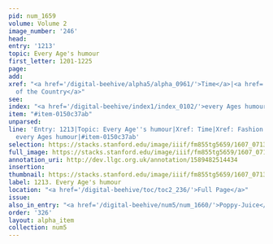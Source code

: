 ```yaml
---
pid: num_1659
volume: Volume 2
image_number: '246'
head:
entry: '1213'
topic: Every Age's humour
first_letter: 1201-1225
page:
add:
xref: "<a href='/digital-beehive/alpha5/alpha_0961/'>Time</a>|<a href='/digital-beehive/alpha2/alpha_0317/'>Fashion
  of the Country</a>"
see:
index: "<a href='/digital-beehive/index1/index_0102/'>every Ages humour</a>"
item: "#item-0150c37ab"
unparsed:
line: 'Entry: 1213|Topic: Every Age''s humour|Xref: Time|Xref: Fashion of the Country|Index:
  every Ages humour|#item-0150c37ab'
selection: https://stacks.stanford.edu/image/iiif/fm855tg5659/1607_0713/860,2073,2869,746/full/0/default.jpg
full_image: https://stacks.stanford.edu/image/iiif/fm855tg5659/1607_0713/full/full/0/default.jpg
annotation_uri: http://dev.llgc.org.uk/annotation/1589482514434
insertion:
thumbnail: https://stacks.stanford.edu/image/iiif/fm855tg5659/1607_0713/860,2073,600,180/250,/0/default.jpg
label: 1213. Every Age's humour
location: "<a href='/digital-beehive/toc/toc2_236/'>Full Page</a>"
issue:
also_in_entry: "<a href='/digital-beehive/num5/num_1660/'>Poppy-Juice</a>"
order: '326'
layout: alpha_item
collection: num5
---
```

